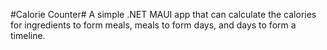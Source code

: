 #Calorie Counter#
A simple .NET MAUI app that can calculate the calories for ingredients to form meals, meals to form days, and days to form a timeline.
